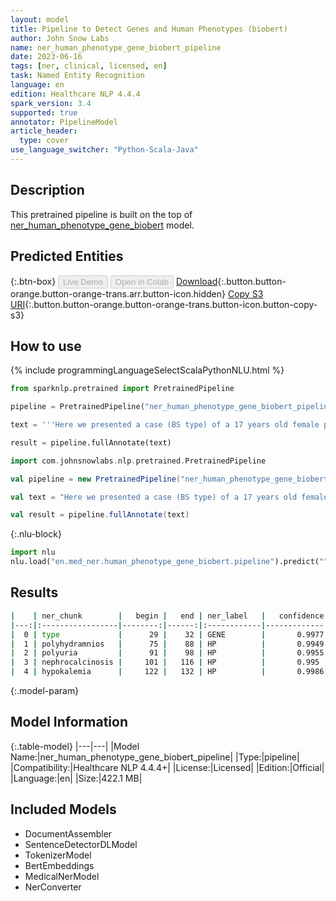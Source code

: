 ```yaml
---
layout: model
title: Pipeline to Detect Genes and Human Phenotypes (biobert)
author: John Snow Labs
name: ner_human_phenotype_gene_biobert_pipeline
date: 2023-06-16
tags: [ner, clinical, licensed, en]
task: Named Entity Recognition
language: en
edition: Healthcare NLP 4.4.4
spark_version: 3.4
supported: true
annotator: PipelineModel
article_header:
  type: cover
use_language_switcher: "Python-Scala-Java"
---
```


## Description

This pretrained pipeline is built on the top of [ner_human_phenotype_gene_biobert](https://nlp.johnsnowlabs.com/2021/04/01/ner_human_phenotype_gene_biobert_en.html) model.

## Predicted Entities



{:.btn-box}
<button class="button button-orange" disabled>Live Demo</button>
<button class="button button-orange" disabled>Open in Colab</button>
[Download](https://s3.amazonaws.com/auxdata.johnsnowlabs.com/clinical/models/ner_human_phenotype_gene_biobert_pipeline_en_4.4.4_3.4_1686928316353.zip){:.button.button-orange.button-orange-trans.arr.button-icon.hidden}
[Copy S3 URI](s3://auxdata.johnsnowlabs.com/clinical/models/ner_human_phenotype_gene_biobert_pipeline_en_4.4.4_3.4_1686928316353.zip){:.button.button-orange.button-orange-trans.button-icon.button-copy-s3}

## How to use

<div class="tabs-box" markdown="1">
{% include programmingLanguageSelectScalaPythonNLU.html %}

```python
from sparknlp.pretrained import PretrainedPipeline

pipeline = PretrainedPipeline("ner_human_phenotype_gene_biobert_pipeline", "en", "clinical/models")

text = '''Here we presented a case (BS type) of a 17 years old female presented with polyhydramnios, polyuria, nephrocalcinosis and hypokalemia, which was alleviated after treatment with celecoxib and vitamin D(3).'''

result = pipeline.fullAnnotate(text)
```
```scala
import com.johnsnowlabs.nlp.pretrained.PretrainedPipeline

val pipeline = new PretrainedPipeline("ner_human_phenotype_gene_biobert_pipeline", "en", "clinical/models")

val text = "Here we presented a case (BS type) of a 17 years old female presented with polyhydramnios, polyuria, nephrocalcinosis and hypokalemia, which was alleviated after treatment with celecoxib and vitamin D(3)."

val result = pipeline.fullAnnotate(text)
```


{:.nlu-block}
```python
import nlu
nlu.load("en.med_ner.human_phenotype_gene_biobert.pipeline").predict("""Here we presented a case (BS type) of a 17 years old female presented with polyhydramnios, polyuria, nephrocalcinosis and hypokalemia, which was alleviated after treatment with celecoxib and vitamin D(3).""")
```

</div>


## Results

```bash
|    | ner_chunk        |   begin |   end | ner_label   |   confidence |
|---:|:-----------------|--------:|------:|:------------|-------------:|
|  0 | type             |      29 |    32 | GENE        |       0.9977 |
|  1 | polyhydramnios   |      75 |    88 | HP          |       0.9949 |
|  2 | polyuria         |      91 |    98 | HP          |       0.9955 |
|  3 | nephrocalcinosis |     101 |   116 | HP          |       0.995  |
|  4 | hypokalemia      |     122 |   132 | HP          |       0.9986 |
```

{:.model-param}
## Model Information

{:.table-model}
|---|---|
|Model Name:|ner_human_phenotype_gene_biobert_pipeline|
|Type:|pipeline|
|Compatibility:|Healthcare NLP 4.4.4+|
|License:|Licensed|
|Edition:|Official|
|Language:|en|
|Size:|422.1 MB|

## Included Models

- DocumentAssembler
- SentenceDetectorDLModel
- TokenizerModel
- BertEmbeddings
- MedicalNerModel
- NerConverter